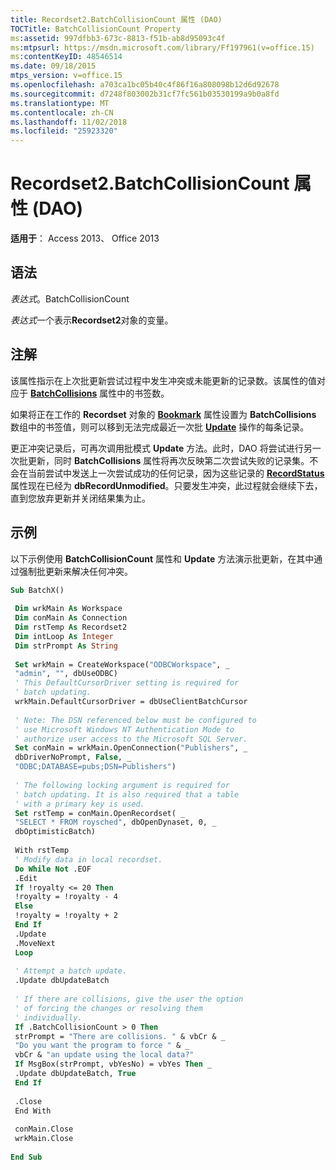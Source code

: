 ```yaml
---
title: Recordset2.BatchCollisionCount 属性 (DAO)
TOCTitle: BatchCollisionCount Property
ms:assetid: 997dfbb3-673c-8813-f51b-ab8d95093c4f
ms:mtpsurl: https://msdn.microsoft.com/library/Ff197961(v=office.15)
ms:contentKeyID: 48546514
ms.date: 09/18/2015
mtps_version: v=office.15
ms.openlocfilehash: a703ca1bc05b40c4f86f16a808098b12d6d92678
ms.sourcegitcommit: d7248f803002b31cf7fc561b03530199a9b0a8fd
ms.translationtype: MT
ms.contentlocale: zh-CN
ms.lasthandoff: 11/02/2018
ms.locfileid: "25923320"
---
```

# <a name="recordset2batchcollisioncount-property-dao"></a>Recordset2.BatchCollisionCount 属性 (DAO)


**适用于**： Access 2013、 Office 2013

## <a name="syntax"></a>语法

*表达式*。BatchCollisionCount

*表达式*一个表示**Recordset2**对象的变量。

## <a name="remarks"></a>注解

该属性指示在上次批更新尝试过程中发生冲突或未能更新的记录数。该属性的值对应于 **[BatchCollisions](recordset2-batchcollisions-property-dao.md)** 属性中的书签数。

如果将正在工作的 **Recordset** 对象的 **[Bookmark](recordset2-bookmark-property-dao.md)** 属性设置为 **BatchCollisions** 数组中的书签值，则可以移到无法完成最近一次批 **[Update](recordset2-update-method-dao.md)** 操作的每条记录。

更正冲突记录后，可再次调用批模式 **Update** 方法。此时，DAO 将尝试进行另一次批更新，同时 **BatchCollisions** 属性将再次反映第二次尝试失败的记录集。不会在当前尝试中发送上一次尝试成功的任何记录，因为这些记录的 **[RecordStatus](recordset2-recordstatus-property-dao.md)** 属性现在已经为 **dbRecordUnmodified**。只要发生冲突，此过程就会继续下去，直到您放弃更新并关闭结果集为止。

## <a name="example"></a>示例

以下示例使用 **BatchCollisionCount** 属性和 **Update** 方法演示批更新，在其中通过强制批更新来解决任何冲突。

```vb 
Sub BatchX() 
 
 Dim wrkMain As Workspace 
 Dim conMain As Connection 
 Dim rstTemp As Recordset2 
 Dim intLoop As Integer 
 Dim strPrompt As String 
 
 Set wrkMain = CreateWorkspace("ODBCWorkspace", _ 
 "admin", "", dbUseODBC) 
 ' This DefaultCursorDriver setting is required for 
 ' batch updating. 
 wrkMain.DefaultCursorDriver = dbUseClientBatchCursor 
 
 ' Note: The DSN referenced below must be configured to 
 ' use Microsoft Windows NT Authentication Mode to 
 ' authorize user access to the Microsoft SQL Server. 
 Set conMain = wrkMain.OpenConnection("Publishers", _ 
 dbDriverNoPrompt, False, _ 
 "ODBC;DATABASE=pubs;DSN=Publishers") 
 
 ' The following locking argument is required for 
 ' batch updating. It is also required that a table 
 ' with a primary key is used. 
 Set rstTemp = conMain.OpenRecordset( _ 
 "SELECT * FROM roysched", dbOpenDynaset, 0, _ 
 dbOptimisticBatch) 
 
 With rstTemp 
 ' Modify data in local recordset. 
 Do While Not .EOF 
 .Edit 
 If !royalty <= 20 Then 
 !royalty = !royalty - 4 
 Else 
 !royalty = !royalty + 2 
 End If 
 .Update 
 .MoveNext 
 Loop 
 
 ' Attempt a batch update. 
 .Update dbUpdateBatch 
 
 ' If there are collisions, give the user the option 
 ' of forcing the changes or resolving them 
 ' individually. 
 If .BatchCollisionCount > 0 Then 
 strPrompt = "There are collisions. " & vbCr & _ 
 "Do you want the program to force " & _ 
 vbCr & "an update using the local data?" 
 If MsgBox(strPrompt, vbYesNo) = vbYes Then _ 
 .Update dbUpdateBatch, True 
 End If 
 
 .Close 
 End With 
 
 conMain.Close 
 wrkMain.Close 
 
End Sub 
 
```


